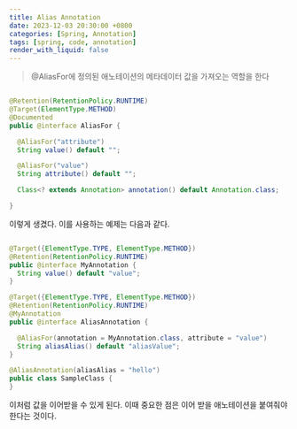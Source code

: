 ```yaml
---
title: Alias Annotation
date: 2023-12-03 20:30:00 +0800
categories: [Spring, Annotation]
tags: [spring, code, annotation]
render_with_liquid: false
---
```


> @AliasFor에 정의된 애노테이션의 메타데이터 값을 가져오는 역할을 한다

```java

@Retention(RetentionPolicy.RUNTIME)
@Target(ElementType.METHOD)
@Documented
public @interface AliasFor {

  @AliasFor("attribute")
  String value() default "";

  @AliasFor("value")
  String attribute() default "";

  Class<? extends Annotation> annotation() default Annotation.class;

}
```

이렇게 생겼다. 이를 사용하는 예제는 다음과 같다.

```java

@Target({ElementType.TYPE, ElementType.METHOD})
@Retention(RetentionPolicy.RUNTIME)
public @interface MyAnnotation {
  String value() default "value";
}

@Target({ElementType.TYPE, ElementType.METHOD})
@Retention(RetentionPolicy.RUNTIME)
@MyAnnotation
public @interface AliasAnnotation {

  @AliasFor(annotation = MyAnnotation.class, attribute = "value")
  String aliasAlias() default "aliasValue";
}

@AliasAnnotation(aliasAlias = "hello")
public class SampleClass {
}
```
이처럼 값을 이어받을 수 있게 된다. 이때 중요한 점은 이어 받을 애노테이션을 붙여줘야한다는 것이다.

